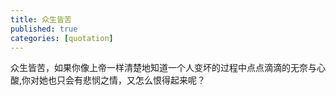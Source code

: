 ```yaml
---
title: 众生皆苦
published: true
categories: [quotation]
---
```


众生皆苦，如果你像上帝一样清楚地知道一个人变坏的过程中点点滴滴的无奈与心酸,你对她也只会有悲悯之情，又怎么恨得起来呢？
